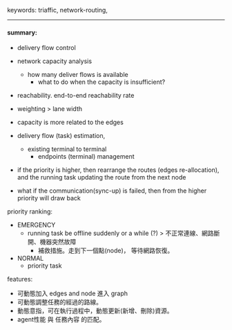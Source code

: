 keywords: triaffic, network-routing, 

---
#### summary:
* delivery flow control
* network capacity analysis
  - how many deliver flows is available
	- what to do when the capacity is insufficient?

* reachability. end-to-end reachability rate
* weighting > lane width

* capacity is more related to the edges

* delivery flow (task) estimation, 
  * existing terminal to terminal
	* endpoints (terminal) management  

* if the priority is higher, then rearrange the routes (edges re-allocation), and the running task updating the route from the next node
* what if the communication(sync-up) is failed, then from the higher priority will draw back

priority ranking:
* EMERGENCY
	- running task be offline suddenly or a while (?) > 不正常連線、網路斷開、機器突然故障
		- 補救措施。走到下一個點(node)， 等待網路恢復。
* NORMAL
	- priority task

features: 
* 可動態加入 edges and node 進入 graph
* 可動態調整任務的經過的路線。
* 動態意指，可在執行過程中，動態更新(新增、刪除)資源。
* agent性能 與 任務內容 的匹配。